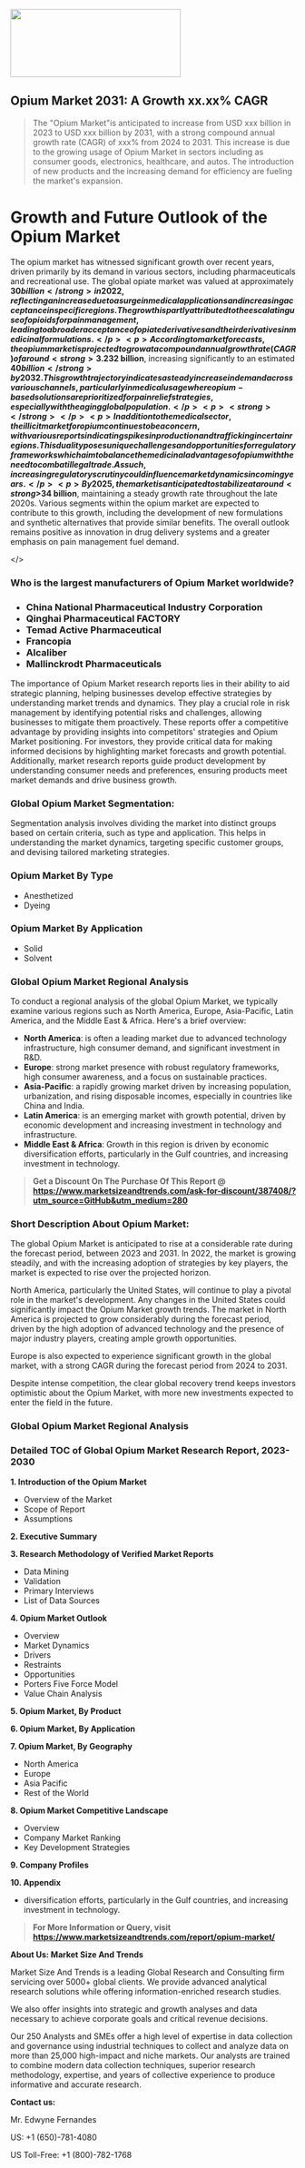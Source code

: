 <img src="https://100x100musica.es/wp-content/uploads/2024/12/Verified-Market-Reports-4-300x120.jpg" alt="" width="300" height="120" class="alignnone size-medium wp-image-100382" /><h2>Opium Market 2031: A&nbsp;Growth&nbsp;xx.xx% CAGR</h2><blockquote id="" class="">The "Opium Market"is anticipated to increase from USD xxx billion in 2023 to USD xxx billion by 2031, with a strong compound annual growth rate (CAGR) of xxx% from 2024 to 2031. This increase is due to the growing usage of Opium Market in sectors including as consumer goods, electronics, healthcare, and autos. The introduction of new products and the increasing demand for efficiency are fueling the market's expansion.</blockquote><p> <h1>Growth and Future Outlook of the Opium Market</h1> <p>The opium market has witnessed significant growth over recent years, driven primarily by its demand in various sectors, including pharmaceuticals and recreational use. The global opiate market was valued at approximately <strong>$30 billion</strong> in 2022, reflecting an increase due to a surge in medical applications and increasing acceptance in specific regions. The growth is partly attributed to the escalating use of opioids for pain management, leading to a broader acceptance of opiate derivatives and their derivatives in medicinal formulations.</p> <p>According to market forecasts, the opium market is projected to grow at a compound annual growth rate (CAGR) of around <strong>3.2%</strong> from 2024 to 2032. By 2024, the market size is expected to reach <strong>$32 billion</strong>, increasing significantly to an estimated <strong>$40 billion</strong> by 2032. This growth trajectory indicates a steady increase in demand across various channels, particularly in medical usage where opium-based solutions are prioritized for pain relief strategies, especially with the aging global population.</p> <p><strong></strong></p> <p>In addition to the medical sector, the illicit market for opium continues to be a concern, with various reports indicating spikes in production and trafficking in certain regions. This duality poses unique challenges and opportunities for regulatory frameworks which aim to balance the medicinal advantages of opium with the need to combat illegal trade. As such, increasing regulatory scrutiny could influence market dynamics in coming years.</p> <p>By 2025, the market is anticipated to stabilize at around <strong>$34 billion</strong>, maintaining a steady growth rate throughout the late 2020s. Various segments within the opium market are expected to contribute to this growth, including the development of new formulations and synthetic alternatives that provide similar benefits. The overall outlook remains positive as innovation in drug delivery systems and a greater emphasis on pain management fuel demand.</p></body></></p><h3 id="" class="">Who is the largest manufacturers of&nbsp;Opium Market worldwide?</h3><h3 class=""><p><ul><li>China National Pharmaceutical Industry Corporation </li><li> Qinghai Pharmaceutical FACTORY </li><li> Temad Active Pharmaceutical </li><li> Francopia </li><li> Alcaliber </li><li> Mallinckrodt Pharmaceuticals</li></ul></p></h3><p id="ember58" class="ember-view reader-text-block__paragraph">The importance of&nbsp;Opium Market research reports lies in their ability to aid strategic planning, helping businesses develop effective strategies by understanding market trends and dynamics. They play a crucial role in risk management by identifying potential risks and challenges, allowing businesses to mitigate them proactively. These reports offer a competitive advantage by providing insights into competitors' strategies and Opium Market positioning. For investors, they provide critical data for making informed decisions by highlighting market forecasts and growth potential. Additionally, market research reports guide product development by understanding consumer needs and preferences, ensuring products meet market demands and drive business growth.</p><h3 id="" class="">Global&nbsp;Opium Market Segmentation:</h3><p id="" class="">Segmentation analysis involves dividing the market into distinct groups based on certain criteria, such as type and application. This helps in understanding the market dynamics, targeting specific customer groups, and devising tailored marketing strategies.</p><h3 id="" class="">Opium Market&nbsp;By Type</h3><p><p><ul><li>Anesthetized</li><li> Dyeing</p></li></ul></p></p><h3 id="" class="">Opium Market&nbsp;By Application</h3><p class=""><p><ul><li>Solid</li><li> Solvent</li></ul></p></p><h3 id="" class="">Global Opium Market Regional Analysis</h3><p id="" class="">To conduct a regional analysis of the global Opium Market, we typically examine various regions such as North America, Europe, Asia-Pacific, Latin America, and the Middle East &amp; Africa. Here's a brief overview:</p><ul><li><strong>North America</strong>: is often a leading market due to advanced technology infrastructure, high consumer demand, and significant investment in R&amp;D.</li><li><strong>Europe</strong>: strong market presence with robust regulatory frameworks, high consumer awareness, and a focus on sustainable practices.</li><li><strong>Asia-Pacific</strong>: a rapidly growing market driven by increasing population, urbanization, and rising disposable incomes, especially in countries like China and India.</li><li><strong>Latin America</strong>: is an emerging market with growth potential, driven by economic development and increasing investment in technology and infrastructure.</li><li><strong>Middle East &amp; Africa</strong>: Growth in this region is driven by economic diversification efforts, particularly in the Gulf countries, and increasing investment in technology.</li></ul><blockquote id="" class=""><strong>Get a Discount On The Purchase Of This Report @ <a href="https://www.marketsizeandtrends.com/download-sample/387408/?utm_source=GitHub&utm_medium=280" target="_blank">https://www.marketsizeandtrends.com/ask-for-discount/387408/?utm_source=GitHub&utm_medium=280</a></strong></blockquote><h3>Short Description About Opium Market:</h3><p id="ember58" class="ember-view reader-text-block__paragraph">The global&nbsp;Opium Market&nbsp;is anticipated to rise at a considerable rate during the forecast period, between 2023 and 2031. In 2022, the market is growing steadily, and with the increasing adoption of strategies by key players, the market is expected to rise over the projected horizon.</p><p id="ember59" class="ember-view reader-text-block__paragraph">North America, particularly the United States, will continue to play a pivotal role in the market's development. Any changes in the United States could significantly impact the&nbsp;Opium Market&nbsp;growth trends. The market in North America is projected to grow considerably during the forecast period, driven by the high adoption of advanced technology and the presence of major industry players, creating ample growth opportunities.</p><p id="ember60" class="ember-view reader-text-block__paragraph">Europe is also expected to experience significant growth in the global market, with a strong CAGR during the forecast period from 2024 to 2031.</p><p id="ember61" class="ember-view reader-text-block__paragraph">Despite intense competition, the clear global recovery trend keeps investors optimistic about the&nbsp;Opium Market, with more new investments expected to enter the field in the future.</p><h3 id="" class="">Global Opium Market Regional Analysis</h3><h3 id="" class="">Detailed TOC of Global Opium Market Research Report, 2023-2030</h3><p id="" class=""><strong>1. Introduction of the Opium Market</strong></p><ul><li>Overview of the Market</li><li>Scope of Report</li><li>Assumptions</li></ul><p id="" class=""><strong>2. Executive Summary</strong></p><p id="" class=""><strong>3. Research Methodology of Verified Market Reports</strong></p><ul><li>Data Mining</li><li>Validation</li><li>Primary Interviews</li><li>List of Data Sources</li></ul><p id="" class=""><strong>4. Opium Market Outlook</strong></p><ul><li>Overview</li><li>Market Dynamics</li><li>Drivers</li><li>Restraints</li><li>Opportunities</li><li>Porters Five Force Model</li><li>Value Chain Analysis</li></ul><p id="" class=""><strong>5. Opium Market, By Product</strong></p><p id="" class=""><strong>6. Opium Market, By Application</strong></p><p id="" class=""><strong>7. Opium Market, By Geography</strong></p><ul><li>North America</li><li>Europe</li><li>Asia Pacific</li><li>Rest of the World</li></ul><p id="" class=""><strong>8. Opium Market Competitive Landscape</strong></p><ul><li>Overview</li><li>Company Market Ranking</li><li>Key Development Strategies</li></ul><p id="" class=""><strong>9. Company Profiles</strong></p><p id="" class=""><strong>10. Appendix</strong></p><ul><li>diversification efforts, particularly in the Gulf countries, and increasing investment in technology.</li></ul><blockquote id="" class=""><strong>For More Information or Query, visit <strong><strong><a href="https://www.marketsizeandtrends.com/report/opium-market/" target="_blank">https://www.marketsizeandtrends.com/report/opium-market/</a></strong></strong></strong></blockquote><p id="" class=""><strong>About Us: Market Size And Trends</strong></p><p id="" class="">Market Size And Trends is a leading Global Research and Consulting firm servicing over 5000+ global clients. We provide advanced analytical research solutions while offering information-enriched research studies.</p><p id="" class="">We also offer insights into strategic and growth analyses and data necessary to achieve corporate goals and critical revenue decisions.</p><p id="" class="">Our 250 Analysts and SMEs offer a high level of expertise in data collection and governance using industrial techniques to collect and analyze data on more than 25,000 high-impact and niche markets. Our analysts are trained to combine modern data collection techniques, superior research methodology, expertise, and years of collective experience to produce informative and accurate research.</p><p id="" class=""><strong>Contact us:</strong></p><p id="" class="">Mr. Edwyne Fernandes</p><p id="" class="">US: +1 (650)-781-4080</p><p id="" class="">US Toll-Free: +1 (800)-782-1768</p>

